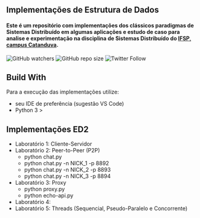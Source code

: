 ## Implementações de Estrutura de Dados

#### Este é um repositório com implementações dos clássicos paradigmas de Sistemas Distribuído em algumas aplicações e estudo de caso para analise e experimentação na disciplina de Sistemas Distribuído do [IFSP, campus Catanduva](https://ctd.ifsp.edu.br/). 

![GitHub watchers](https://img.shields.io/github/watchers/flaviol-souza/sistemas-distribuidos?style=social)
![GitHub repo size](https://img.shields.io/github/repo-size/flaviol-souza/sistemas-distribuidos)
![Twitter Follow](https://img.shields.io/twitter/follow/flaviolsouza?style=social)

## Build With
Para a execução das implementações utilize: 
* seu IDE de preferência (sugestão VS Code)
* Python 3 >

## Implementações ED2
* Laboratório 1: Cliente-Servidor
* Laboratório 2: Peer-to-Peer (P2P)
  - python chat.py 
  - python chat.py -n NICK_1 -p 8892
  - python chat.py -n NICK_2 -p 8893
  - python chat.py -n NICK_3 -p 8894
* Laboratório 3: Proxy
  - python proxy.py
  - python echo-api.py
* Laboratório 4: 
* Laboratório 5: Threads (Sequencial, Pseudo-Paralelo e Concorrente)
